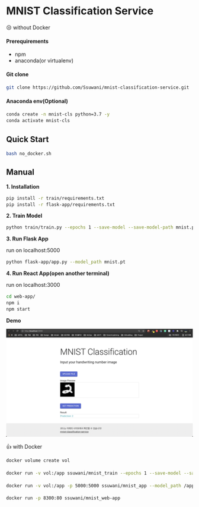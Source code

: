 # MNIST Classification Service

😒 without Docker

#### Prerequirements

- npm
- anaconda(or virtualenv)

#### Git clone

```bash
git clone https://github.com/Ssuwani/mnist-classification-service.git
```

#### Anaconda env(Optional)

```bash
conda create -n mnist-cls python=3.7 -y
conda activate mnist-cls
```

## Quick Start

```bash
bash no_docker.sh
```
## Manual

**1. Installation**

```bash
pip install -r train/requirements.txt
pip install -r flask-app/requirements.txt
```

**2. Train Model**

```bash
python train/train.py --epochs 1 --save-model --save-model-path mnist.pt
```

**3. Run Flask App**

run on localhost:5000

```bash
python flask-app/app.py --model_path mnist.pt
```

**4. Run React App(open another terminal)**

run on localhost:3000

```bash
cd web-app/
npm i
npm start
```



**Demo**

![demo image](./images/demo.png)



👍 with Docker

```bash
docker volume create vol

docker run -v vol:/app ssuwani/mnist_train --epochs 1 --save-model --save-model-path /app/mnist.pt

docker run -v vol:/app -p 5000:5000 ssuwani/mnist_app --model_path /app/mnist.pt

docker run -p 8300:80 ssuwani/mnist_web-app
```

